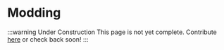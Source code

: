 # Modding

:::warning Under Construction
This page is not yet complete. Contribute [here](https://github.com/creacher4/assetto-corsa-arc) or check back soon!
:::